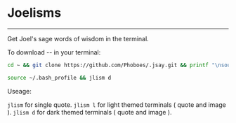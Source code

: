 # Joelisms
____

Get Joel's sage words of wisdom in the terminal.

To download -- in your terminal:
```sh
cd ~ && git clone https://github.com/Phoboes/.jsay.git && printf "\nsource '.jsay/.bash_jsay.sh'" >> ~/.bash_profile

source ~/.bash_profile && jlism d
```

Useage:


`jlism` for single quote.
`jlism l` for light themed terminals ( quote and image ).
`jlism d` for dark themed terminals ( quote and image ).

